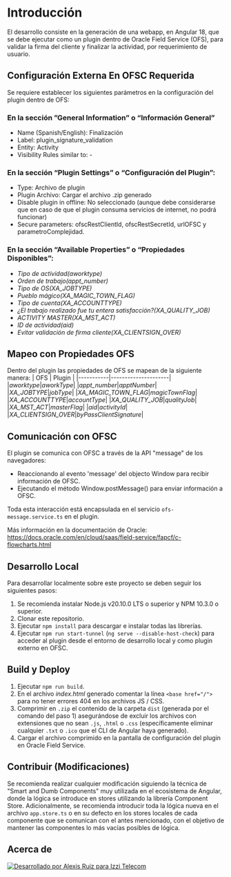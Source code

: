 # Introducción

El desarrollo consiste en la generación de una webapp, en Angular 18, que se debe ejecutar como un plugin dentro de Oracle Field Service (OFS), para validar la firma del cliente y finalizar la actividad, por requerimiento de usuario.

## Configuración Externa En OFSC Requerida

Se requiere establecer los siguientes parámetros en la configuración del plugin dentro de OFS:

### En la sección ”General Information” o “Información General”

- Name (Spanish/English): Finalización
- Label: plugin_signature_validation
- Entity: Activity
- Visibility Rules similar to: -

### En la sección “Plugin Settings” o “Configuración del Plugin”:

- Type: Archivo de plugin
- Plugin Archivo: Cargar el archivo .zip generado
- Disable plugin in offline: No seleccionado (aunque debe considerarse que en caso de que el plugin consuma servicios de internet, no podrá funcionar)
- Secure parameters: ofscRestClientId, ofscRestSecretId, urlOFSC y parametroComplejidad.

### En la sección “Available Properties” o “Propiedades Disponibles”:

- _Tipo de actividad(aworktype)_
- _Orden de trabajo(appt_number)_
- _Tipo de OS(XA_JOBTYPE)_
- _Pueblo mágico(XA_MAGIC_TOWN_FLAG)_
- _Tipo de cuenta(XA_ACCOUNTTYPE)_
- _¿El trabajo realizado fue tu entera satisfacción?(XA_QUALITY_JOB)_
- _ACTIVITY MASTER(XA_MST_ACT)_
- _ID de actividad(aid)_
- _Evitar validación de firma cliente(XA_CLIENTSIGN_OVER)_

## Mapeo con Propiedades OFS

Dentro del plugin las propiedades de OFS se mapean de la siguiente manera:
| OFS | Plugin |
|-----------|---------------------|
|_aworktype_|_aworkType_|
|_appt_number_|_apptNumber_|
|_XA_JOBTYPE_|_jobType_|
|_XA_MAGIC_TOWN_FLAG_|_magicTownFlag_|
|_XA_ACCOUNTTYPE_|_accountType_|
|_XA_QUALITY_JOB_|_qualityJob_|
|_XA_MST_ACT_|_masterFlag_|
|_aid_|_activityId_|
|_XA_CLIENTSIGN_OVER_|_byPassClientSignature_|

## Comunicación con OFSC

El plugin se comunica con OFSC a través de la API "message" de los navegadores:

- Reaccionando al evento 'message' del objecto Window para recibir información de OFSC.
- Ejecutando el método Window.postMessage() para enviar información a OFSC.

Toda esta interacción está encapsulada en el servicio `ofs-message.service.ts` en el plugin.

Más información en la documentación de Oracle: https://docs.oracle.com/en/cloud/saas/field-service/fapcf/c-flowcharts.html

## Desarrollo Local

Para desarrollar localmente sobre este proyecto se deben seguir los siguientes pasos:

1. Se recomienda instalar Node.js v20.10.0 LTS o superior y NPM 10.3.0 o superior.
2. Clonar este repositorio.
3. Ejecutar `npm install` para descargar e instalar todas las librerías.
4. Ejecutar `npm run start-tunnel` (`ng serve --disable-host-check`) para acceder al plugin desde el entorno de desarrollo local y como plugin externo en OFSC.

## Build y Deploy

1. Ejecutar `npm run build`.
2. En el archivo _index.html_ generado comentar la línea `<base href="/">` para no tener errores 404 en los archivos JS / CSS.
3. Comprimir en `.zip` el contenido de la carpeta `dist` (generada por el comando del paso 1) asegurándose de excluir los archivos con extensiones que no sean `.js`, `.html` o `.css` (específicamente eliminar cualquier `.txt` o `.ico` que el CLI de Angular haya generado).
4. Cargar el archivo comprimido en la pantalla de configuración del plugin en Oracle Field Service.

## Contribuir (Modificaciones)

Se recomienda realizar cualquier modificación siguiendo la técnica de "Smart and Dumb Components" muy utilizada en el ecosistema de Angular, donde la lógica se introduce en stores utilizando la librería Component Store.
Adicionalmente, se recomienda introducir toda la lógica nueva en el archivo `app.store.ts` o en su defecto en los stores locales de cada componente que se comunican con el antes mencionado, con el objetivo de mantener las componentes lo más vacías posibles de lógica.

## Acerca de

[![Desarrollado por Alexis Ruiz para Izzi Telecom](https://img.shields.io/badge/Desarrollado_por-Alexis_Ruiz_para_Izzi_Telecom-blue)](https://github.com/alexrsipn)
